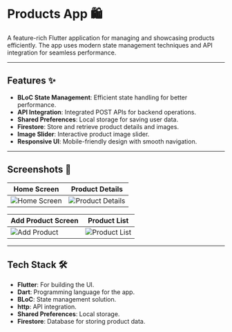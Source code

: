 # Products App 🛍️

A feature-rich Flutter application for managing and showcasing products efficiently. The app uses modern state management techniques and API integration for seamless performance.

---

## Features ✨
- **BLoC State Management**: Efficient state handling for better performance.
- **API Integration**: Integrated POST APIs for backend operations.
- **Shared Preferences**: Local storage for saving user data.
- **Firestore**: Store and retrieve product details and images.
- **Image Slider**: Interactive product image slider.
- **Responsive UI**: Mobile-friendly design with smooth navigation.

---

## Screenshots 📸

| Home Screen             | Product Details         |
|--------------------------|-------------------------|
| ![Home Screen](https://blogger.googleusercontent.com/img/b/R29vZ2xl/AVvXsEh4YSSs1_Y4P2Fa4uBZ-2I-qVLeWCiVnQtji7kpR_yVBk1jjP-kKJOJIZLzPDpEiVWqZYmtg79jpWd-hTU-c1MXUgo4h1rAaAd-4ZBYp4BRUf3-EBUNHJ2zm8f0JZECcbtiAB8zXAdVWbZMiIrzZxQ7JOsi7f0dlBZdh_rENGeBF4QK3U8y76rKzfx3yHjO/s856/Screenshot%202024-12-18%20210429.png) | ![Product Details](https://raw.githubusercontent.com/<your-username>/<your-repo>/main/assets/product_details.png) |

| Add Product Screen       | Product List           |
|--------------------------|-------------------------|
| ![Add Product](https://raw.githubusercontent.com/<your-username>/<your-repo>/main/assets/add_product.png) | ![Product List](https://raw.githubusercontent.com/<your-username>/<your-repo>/main/assets/product_list.png) |

---

## Tech Stack 🛠️
- **Flutter**: For building the UI.
- **Dart**: Programming language for the app.
- **BLoC**: State management solution.
- **http**: API integration.
- **Shared Preferences**: Local storage.
- **Firestore**: Database for storing product data.


